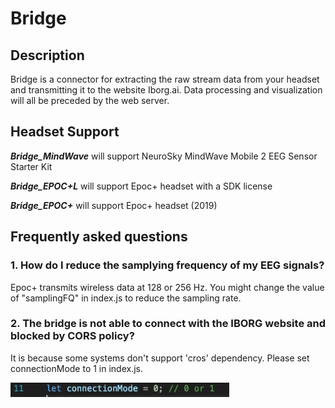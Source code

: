 # Bridge

## Description
Bridge is a connector for extracting the raw stream data from your headset and transmitting it to the website Iborg.ai. Data processing and visualization will all be preceded by the web server.

## Headset Support
**_Bridge_MindWave_**  will support NeuroSky MindWave Mobile 2 EEG Sensor Starter Kit

**_Bridge_EPOC+L_**  will support Epoc+ headset with a SDK license

**_Bridge_EPOC+_** will support Epoc+ headset (2019)


## Frequently asked questions

### 1. How do I reduce the samplying frequency of my EEG signals?

 Epoc+ transmits wireless data at 128 or 256 Hz. You might change the value of "samplingFQ" in index.js to reduce the sampling rate.

 ### 2. The bridge is not able to connect with the IBORG website and blocked by CORS policy?

 It is because some systems don't support 'cros' dependency. Please set connectionMode to 1 in index.js.

 <img src="https://github.com/iborg-ai/bridge/blob/347cec6/bridge_EPOC%2B/IMG/connectionMode.png" width="350"/>

 

